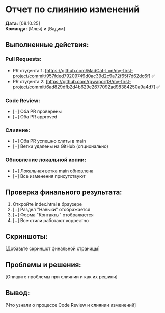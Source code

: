 # Отчет по слиянию изменений

**Дата:** [08.10.25]  
**Команда:** [Илья] и [Вадим]

## Выполненные действия:

### Pull Requests:
- PR студента 1: [https://github.com/MadCat-Lon/my-first-project/commit/957fded79209749d0ac39d2c9a72f65f7d62dc6f] ✅
- PR студента 2: [https://github.com/rgwaporj13/my-first-project/commit/6ad829dfb2d4b629e2677092ad98384250a9a4d7] ✅

### Code Review:
- [+] Оба PR проверены
- [+] Оба PR approved

### Слияние:
- [+] Оба PR успешно слиты в main
- [+] Ветки удалены на GitHub (опционально)

### Обновление локальной копии:
- [+] Локальная ветка main обновлена
- [+] Все изменения присутствуют

## Проверка финального результата:
1. Откройте index.html в браузере
2. [+] Раздел "Навыки" отображается
3. [+] Форма "Контакты" отображается
4. [+] Все стили работают корректно

## Скриншоты:
[Добавьте скриншот финальной страницы]

## Проблемы и решения:
[Опишите проблемы при слиянии и как их решили]

## Вывод:
[Что узнали о процессе Code Review и слиянии изменений]